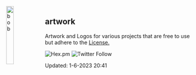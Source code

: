 <img alt="bob" align="left" src="https://github.com/BobDotMe/artwork/raw/main/logos/BobLogo-color-logo-wo-hept.png" width="20%" height="20%">

## artwork
Artwork and Logos for various projects that are free to use but adhere to the [License.](LICENSE)

![Hex.pm](https://img.shields.io/hexpm/l/apa)
![Twitter Follow](https://img.shields.io/twitter/follow/BobDotMe?style=social)

Updated: 1-6-2023 20:41
